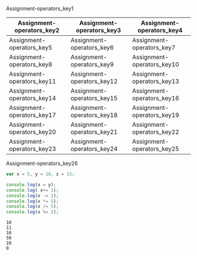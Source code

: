 Assignment-operators_key1


|Assignment-operators_key2|Assignment-operators_key3|Assignment-operators_key4|
|-----------|-----------|-----------|
|Assignment-operators_key5|Assignment-operators_key6|Assignment-operators_key7|
|Assignment-operators_key8|Assignment-operators_key9|Assignment-operators_key10|
|Assignment-operators_key11|Assignment-operators_key12|Assignment-operators_key13|
|Assignment-operators_key14|Assignment-operators_key15|Assignment-operators_key16|
|Assignment-operators_key17|Assignment-operators_key18|Assignment-operators_key19|
|Assignment-operators_key20|Assignment-operators_key21|Assignment-operators_key22|
|Assignment-operators_key23|Assignment-operators_key24|Assignment-operators_key25|

Assignment-operators_key26
```javascript
var x = 5, y = 10, z = 15;

console.log(x = y);
console.log( x+= 1);
console.log(x -= 1);
console.log(x *= 5);
console.log(x /= 5);
console.log(x %= 2);
 ```

```solution
10
11
10
50
10
0
```